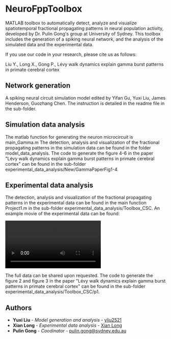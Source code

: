 # NeuroFppToolbox
MATLAB toolbox to automatically detect, analyze and visualize spatiotemporal fractional propagating patterns in neural population activity, developed by Dr. Pulin Gong's group at University of Sydney. This toolbox includes the generation of a spiking neural network, and the analysis of the simulated data and the experimental data. 

If you use our code in your research, please cite us as follows:

Liu Y., Long X., Gong P., Lévy walk dynamics explain gamma burst patterns in primate cerebral cortex

## Network generation
A spiking neural circuit simulation model edited by Yifan Gu, Yuxi Liu, James Henderson, Guozhang Chen. The instruction is detailed in the readme file in the sub-folder.


## Simulation data analysis
The matlab function for generating the neuron microcircuit is main_Gamma.m 
The detection, analysis and visualization of the fractional propagating patterns in the simulation data can be found in the folder model_data_analysis. 
The code to generate the figure 4-6 in the paper "Lévy walk dynamics explain gamma burst patterns in primate cerebral cortex" can be found in the sub-folder experimental_data_analysis/New/GammaPaperFig1-4.

## Experimental data analysis
The detection, analysis and visualization of the fractional propagating patterns in the experimental data can be found in the main function Project1.m in the sub-folder experimental_data_analysis/Toolbox_CSC. An example movie of the experimental data can be found:

![Example superdiffusive gamma burst pattern movie](https://github.com/longxian319/PhD_XL/blob/master/GammaDynaPatt/example%20movies/GammaBurstPatterns.avi)

The full data can be shared upon requested. The code to generate the figure 2 and figure 3 in the paper "Lévy walk dynamics explain gamma burst patterns in primate cerebral cortex" can be found in the sub-folder experimental_data_analysis/Toolbox_CSC/p1.


## Authors

* **Yuxi Liu** - *Model generation and analysis* - [yliu2521](https://github.com/yliu2521)
* **Xian Long** - *Experimental data analysis* - [Xian Long](https://github.com/longxian319)
* **Pulin Gong** - *Coodinator* - pulin.gong@sydney.edu.au
